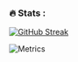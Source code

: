 ### :fire: Stats :

[![GitHub Streak](http://github-readme-streak-stats.herokuapp.com?user=adriankarp&theme=dark&background=000000)](https://git.io/streak-stats)

![Metrics](https://metrics.lecoq.io/adriankarp?template=terminal&base.header=0&base.activity=0&base.repositories=0&base.metadata=0&languages=1&languages.limit=8&languages.colors=github&languages.threshold=0%25&config.timezone=America%2FToronto)
 
